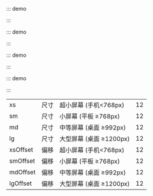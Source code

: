 ::: demo

<template>
  <lay-row space="10">
     <lay-col md="6"><div class="grid-demo">1</div></lay-col>
     <lay-col md="6"><div class="grid-demo grid-demo-bg1">2</div></lay-col>
     <lay-col md="3"><div class="grid-demo">3</div></lay-col>
     <lay-col md="3"><div class="grid-demo grid-demo-bg1">4</div></lay-col>
     <lay-col md="3"><div class="grid-demo">5</div></lay-col>
     <lay-col md="3"><div class="grid-demo grid-demo-bg1">6</div></lay-col>
  </lay-row>
</template>

<script>
import { ref } from 'vue'

export default {
  setup() {
    return {
    }
  }
}
</script>

<style>
.grid-demo-bg1 {
    background-color: #63BA79;
}
.grid-demo {
    padding: 10px;
    line-height: 50px;
    border-radius: 4px;
    text-align: center;
    background-color: #79C48C;
    color: #fff;
}
</style>

:::

::: demo

<template>
  <lay-row space="10">
     <lay-col md="6"><div class="grid-demo">1</div></lay-col>
     <lay-col md="3" mdOffset="3"><div class="grid-demo grid-demo-bg1">2</div></lay-col>
  </lay-row>
</template>

<script>
import { ref } from 'vue'

export default {
  setup() {
    return {
    }
  }
}
</script>

<style>
.grid-demo-bg1 {
    background-color: #63BA79;
}
.grid-demo {
    padding: 10px;
    line-height: 50px;
    border-radius: 4px;
    text-align: center;
    background-color: #79C48C;
    color: #fff;
}
</style>

:::

::: demo

<template>
  <lay-row space="10">
     <lay-col md="6" sm="6" xs="12"><div class="grid-demo">1</div></lay-col>
     <lay-col md="6" sm="6" xs="12"><div class="grid-demo grid-demo-bg1">2</div></lay-col>
  </lay-row>
</template>

<script>
import { ref } from 'vue'

export default {
  setup() {
    return {
    }
  }
}
</script>

:::

::: demo

<template>
  <lay-container fluid>
    <lay-row space="10">
      <lay-col md="2" sm="6" xs="12"><div class="grid-demo">1</div></lay-col>
      <lay-col md="2" sm="6" xs="12"><div class="grid-demo grid-demo-bg1">2</div></lay-col>
      <lay-col md="2" sm="6" xs="12"><div class="grid-demo">3</div></lay-col>
      <lay-col md="2" sm="6" xs="12"><div class="grid-demo grid-demo-bg1">4</div></lay-col>
      <lay-col md="2" sm="6" xs="12"><div class="grid-demo">5</div></lay-col>
      <lay-col md="2" sm="6" xs="12"><div class="grid-demo grid-demo-bg1">6</div></lay-col>
    </lay-row>
  </lay-container>
</template>

<script>
import { ref } from 'vue'

export default {
  setup() {
    return {
    }
  }
}
</script>

:::

|          |      |                         |     |
| -------- | ---- | ----------------------- | --- |
| xs       | 尺寸 | 超小屏幕 (手机<768px)   | 12  |
| sm       | 尺寸 | 小屏幕 (平板 ≥768px)    | 12  |
| md       | 尺寸 | 中等屏幕 (桌面 ≥992px)  | 12  |
| lg       | 尺寸 | 大型屏幕 (桌面 ≥1200px) | 12  |
| xsOffset | 偏移 | 超小屏幕 (手机<768px)   | 12  |
| smOffset | 偏移 | 小屏幕 (平板 ≥768px)    | 12  |
| mdOffset | 偏移 | 中等屏幕 (桌面 ≥992px)  | 12  |
| lgOffset | 偏移 | 大型屏幕 (桌面 ≥1200px) | 12  |
